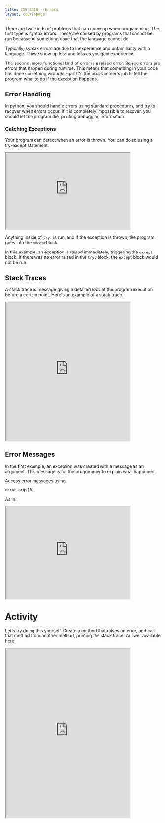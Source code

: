 ```yaml
---
title: CSE 1110 - Errors
layout: coursepage
---
```


There are two kinds of problems that can come up when programming. The first type is syntax errors. These are caused by programs that cannot be run because of something done that the language cannot do.

Typically, syntax errors are due to inexperience and unfamiliarity with a language. These show up less and less as you gain experience.

The second, more functional kind of error is a raised error. Raised errors are errors that happen during runtime. This means that something in your code has done something wrong/illegal. It's the programmer's job to tell the program what to do if the exception happens.

## Error Handling
In python, you should handle errors using standard procedures, and try to recover when errors occur. If it is completely impossible to recover, you should let the program die, printing debugging information.

### Catching Exceptions
Your program can detect when an error is thrown. You can do so using a try-except statement.

<iframe src="http://frc-west.codepad.org/tcaMPiWV" style="width: 80%; height: 250px"></iframe>

Anything inside of `try:` is run, and if the exception is thrown, the program goes into the `except`block.

In this example, an exception is *raised* immediately, triggering the `except` block. If there was no error raised in the `try:` block, the `except` block would not be run.

## Stack Traces
A stack trace is message giving a detailed look at the program execution before a certain point. Here's an example of a stack trace.

<iframe src="http://frc-west.codepad.org/ABtrktfD" style="width: 80%; height: 450px"></iframe>

## Error Messages
In the first example, an exception was created with a message as an argument. This message is for the programmer to explain what happened.

Access error messages using

    error.args[0]

As in:

<iframe src="http://frc-west.codepad.org/PALZuFgn" style="width: 80%; height: 300px"></iframe>

# Activity
Let's try doing this yourself. Create a method that raises an error, and call that method from another method, printing the stack trace. Answer available [here](http://frc-west.codepad.org/mB38GzZ5).

<iframe src="http://frc-west.codepad.org/" style="width: 80%; height: 550px"></iframe>
